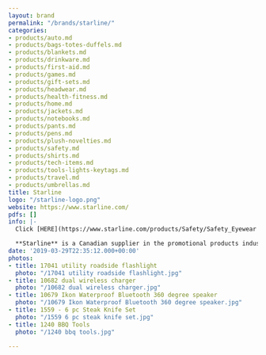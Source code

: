 ```yaml
---
layout: brand
permalink: "/brands/starline/"
categories:
- products/auto.md
- products/bags-totes-duffels.md
- products/blankets.md
- products/drinkware.md
- products/first-aid.md
- products/games.md
- products/gift-sets.md
- products/headwear.md
- products/health-fitness.md
- products/home.md
- products/jackets.md
- products/notebooks.md
- products/pants.md
- products/pens.md
- products/plush-novelties.md
- products/safety.md
- products/shirts.md
- products/tech-items.md
- products/tools-lights-keytags.md
- products/travel.md
- products/umbrellas.md
title: Starline
logo: "/starline-logo.png"
website: https://www.starline.com/
pdfs: []
info: |-
  Click [HERE](https://www.starline.com/products/Safety/Safety_Eyewear "Starline - Protective Eyewear") to view Starline’s Protective Eyewear

  **Starline** is a Canadian supplier in the promotional products industry for over 40 years and provides upscale retail quality gifts and awards among Bags, Drinkware, Electronics, ToolZone™ including CREE® Flashlights, LED Flashlights, Knives and Tools, Lifestyles, HomeStyles™, Safety including Eyewear, Head Protection, Hand Protection and Hi-Vis Apparel and Business Essentials.
date: '2019-03-29T22:35:12.000+00:00'
photos:
- title: 17041 utility roadside flashlight
  photo: "/17041 utility roadside flashlight.jpg"
- title: 10682 dual wireless charger
  photo: "/10682 dual wireless charger.jpg"
- title: 10679 Ikon Waterproof Bluetooth 360 degree speaker
  photo: "/10679 Ikon Waterproof Bluetooth 360 degree speaker.jpg"
- title: 1559 - 6 pc Steak Knife Set
  photo: "/1559 6 pc steak knife set.jpg"
- title: 1240 BBQ Tools
  photo: "/1240 bbq tools.jpg"

---
```

